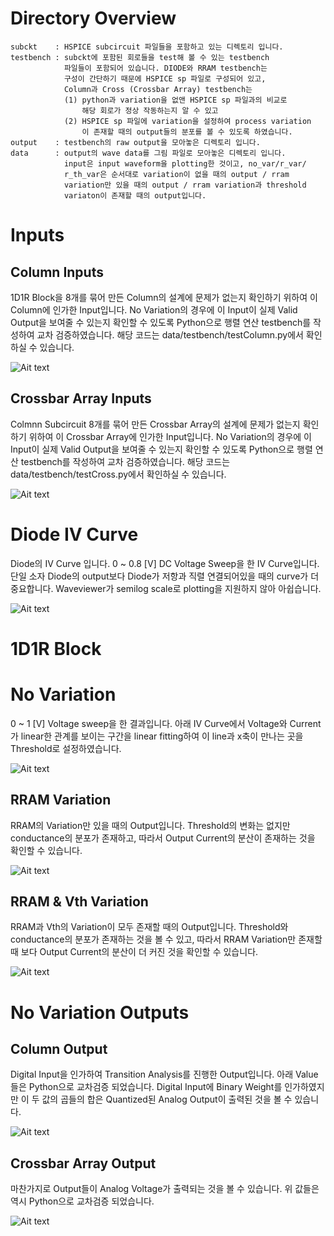 # Directory Overview

```
subckt    : HSPICE subcircuit 파일들을 포함하고 있는 디렉토리 입니다.
testbench : subckt에 포함된 회로들을 test해 볼 수 있는 testbench
            파일들이 포함되어 있습니다. DIODE와 RRAM testbench는
            구성이 간단하기 때문에 HSPICE sp 파일로 구성되어 있고,
            Column과 Cross (Crossbar Array) testbench는
            (1) python과 variation을 없앤 HSPICE sp 파일과의 비교로 
                해당 회로가 정상 작동하는지 알 수 있고
            (2) HSPICE sp 파일에 variation을 설정하여 process variation
                이 존재할 때의 output들의 분포를 볼 수 있도록 하였습니다.
output    : testbench의 raw output을 모아놓은 디렉토리 입니다.
data      : output의 wave data를 그림 파일로 모아놓은 디렉토리 입니다.
            input은 input waveform을 plotting한 것이고, no_var/r_var/
            r_th_var은 순서대로 variation이 없을 때의 output / rram 
            variation만 있을 때의 output / rram variation과 threshold
            variaton이 존재할 때의 output입니다.
```
# Inputs
## Column Inputs

1D1R Block을 8개를 묶어 만든 Column의 설계에 문제가 없는지 확인하기 위하여 이 Column에 인가한 Input입니다. No Variation의 경우에 이 Input이 실제 Valid Output을 보여줄 수 있는지 확인할 수 있도록 Python으로 행렬 연산 testbench를 작성하여 교차 검증하였습니다. 해당 코드는 data/testbench/testColumn.py에서 확인하실 수 있습니다.

![Ait text](/data/input/column_input.png)

## Crossbar Array Inputs

Colmnn Subcircuit 8개를 묶어 만든 Crossbar Array의 설계에 문제가 없는지 확인하기 위하여 이 Crossbar Array에 인가한 Input입니다. No Variation의 경우에 이 Input이 실제 Valid Output을 보여줄 수 있는지 확인할 수 있도록 Python으로 행렬 연산 testbench를 작성하여 교차 검증하였습니다. 해당 코드는 data/testbench/testCross.py에서 확인하실 수 있습니다.

![Ait text](/data/input/cross_input.png)



# Diode IV Curve

Diode의 IV Curve 입니다. 0 ~ 0.8 [V] DC Voltage Sweep을 한 IV Curve입니다.
단일 소자 Diode의 output보다 Diode가 저항과 직렬 연결되어있을 때의 curve가 더 중요합니다. Waveviewer가 semilog scale로 plotting을 지원하지 않아 아쉽습니다.

![Ait text](/data/diode.png)



# 1D1R Block
# No Variation

0 ~ 1 [V] Voltage sweep을 한 결과입니다. 아래 IV Curve에서 Voltage와 Current가 linear한 관계를 보이는 구간을 linear fitting하여 이 line과 x축이 만나는 곳을 Threshold로 설정하였습니다.

![Ait text](/data/no_var/rram.png)

## RRAM Variation

RRAM의 Variation만 있을 때의 Output입니다. Threshold의 변화는 없지만 conductance의 분포가 존재하고, 따라서 Output Current의 분산이 존재하는 것을 확인할 수 있습니다.

![Ait text](/data/r_var/rram.png)

## RRAM & Vth Variation

RRAM과 Vth의 Variation이 모두 존재할 때의 Output입니다. Threshold와 conductance의 분포가 존재하는 것을 볼 수 있고, 따라서 RRAM Variation만 존재할 때 보다 Output Current의 분산이 더 커진 것을 확인할 수 있습니다.

![Ait text](/data/r_th_var/rram.png)


# No Variation Outputs

## Column Output

Digital Input을 인가하여 Transition Analysis를 진행한 Output입니다. 아래 Value들은 Python으로 교차검증 되었습니다. Digital Input에 Binary Weight를 인가하였지만 이 두 값의 곱들의 합은 Quantized된 Analog Output이 출력된 것을 볼 수 있습니다.

![Ait text](/data/no_var/column.png)

## Crossbar Array Output

마찬가지로 Output들이 Analog Voltage가 출력되는 것을 볼 수 있습니다. 위 값들은 역시 Python으로 교차검증 되었습니다.

![Ait text](/data/no_var/cross.png)
